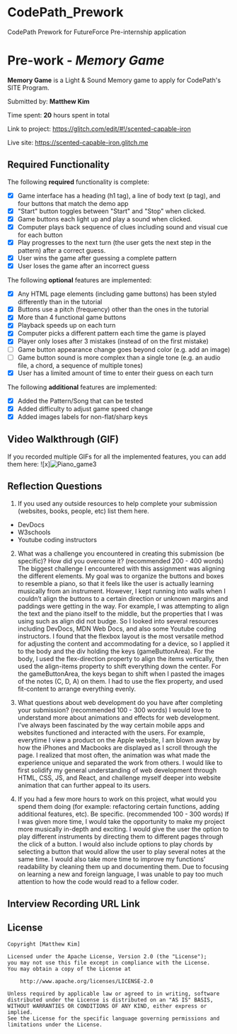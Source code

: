# CodePath_Prework
CodePath Prework for FutureForce Pre-internship application

# Pre-work - *Memory Game*

**Memory Game** is a Light & Sound Memory game to apply for CodePath's SITE Program. 

Submitted by: **Matthew Kim**

Time spent: **20** hours spent in total

Link to project: https://glitch.com/edit/#!/scented-capable-iron

Live site: https://scented-capable-iron.glitch.me

## Required Functionality

The following **required** functionality is complete:

* [x] Game interface has a heading (h1 tag), a line of body text (p tag), and four buttons that match the demo app
* [x] "Start" button toggles between "Start" and "Stop" when clicked. 
* [x] Game buttons each light up and play a sound when clicked. 
* [x] Computer plays back sequence of clues including sound and visual cue for each button
* [x] Play progresses to the next turn (the user gets the next step in the pattern) after a correct guess. 
* [x] User wins the game after guessing a complete pattern
* [x] User loses the game after an incorrect guess

The following **optional** features are implemented:

* [x] Any HTML page elements (including game buttons) has been styled differently than in the tutorial
* [x] Buttons use a pitch (frequency) other than the ones in the tutorial
* [x] More than 4 functional game buttons
* [x] Playback speeds up on each turn
* [x] Computer picks a different pattern each time the game is played
* [x] Player only loses after 3 mistakes (instead of on the first mistake)
* [ ] Game button appearance change goes beyond color (e.g. add an image)
* [ ] Game button sound is more complex than a single tone (e.g. an audio file, a chord, a sequence of multiple tones)
* [x] User has a limited amount of time to enter their guess on each turn

The following **additional** features are implemented:

- [x] Added the Pattern/Song that can be tested
- [x] Added difficulty to adjust game speed change
- [x] Added images labels for non-flat/sharp keys 

## Video Walkthrough (GIF)

If you recorded multiple GIFs for all the implemented features, you can add them here:
![x]![Piano_game3](https://user-images.githubusercontent.com/81335503/164590643-e98861a9-2bc1-4320-8549-b8649fbbe07e.gif)


## Reflection Questions
1. If you used any outside resources to help complete your submission (websites, books, people, etc) list them here. 
-   DevDocs
-   W3schools
-   Youtube coding instructors

2. What was a challenge you encountered in creating this submission (be specific)? How did you overcome it? (recommended 200 - 400 words) 
The biggest challenge I encountered with this assignment was aligning the different elements. My goal was to organize the buttons and boxes to resemble a piano, so that it feels like the user is actually learning musically from an instrument. However, I kept running into walls when I couldn’t align the buttons to a certain direction or unknown margins and paddings were getting in the way. For example, I was attempting to align the text and the piano itself to the middle, but the properties that I was using such as align did not budge. So I looked into several resources including DevDocs, MDN Web Docs, and also some Youtube coding instructors. I found that the flexbox layout is the most versatile method for adjusting the content and accommodating for a device, so I applied it to the body and the div holding the keys (gameButtonArea). For the body, I used the flex-direction property to align the items vertically, then used the align-items property to shift everything down the center. For the gameButtonArea, the keys began to shift when I pasted the images of the notes (C, D, A) on them. I had to use the flex property, and used fit-content to arrange everything evenly.

3. What questions about web development do you have after completing your submission? (recommended 100 - 300 words) 
I would love to understand more about animations and effects for web development. I’ve always been fascinated by the way certain mobile apps and websites functioned and interacted with the users. For example, everytime I view a product on the Apple website, I am blown away by how the iPhones and Macbooks are displayed as I scroll through the page. I realized that most often, the animation was what made the experience unique and separated the work from others. I would like to first solidify my general understanding of web development through HTML, CSS, JS, and React, and challenge myself deeper into website animation that can further appeal to its users.

4. If you had a few more hours to work on this project, what would you spend them doing (for example: refactoring certain functions, adding additional features, etc). Be specific. (recommended 100 - 300 words) 
If I was given more time, I would take the opportunity to make my project more musically in-depth and exciting. I would give the user the option to play different instruments by directing them to different pages through the click of a button. I would also include options to play chords by selecting a button that would allow the user to play several notes at the same time. I would also take more time to improve my functions’ readability by cleaning them up and documenting them. Due to focusing on learning a new and foreign language, I was unable to pay too much attention to how the code would read to a fellow coder.



## Interview Recording URL Link
[My 5-minute Interview Recording]: 
https://drive.google.com/file/d/1MQiWXXF7Ouzruer2vLAFxhQTg_k7tiYb/view?usp=sharing



## License

    Copyright [Matthew Kim]

    Licensed under the Apache License, Version 2.0 (the "License");
    you may not use this file except in compliance with the License.
    You may obtain a copy of the License at

        http://www.apache.org/licenses/LICENSE-2.0

    Unless required by applicable law or agreed to in writing, software
    distributed under the License is distributed on an "AS IS" BASIS,
    WITHOUT WARRANTIES OR CONDITIONS OF ANY KIND, either express or implied.
    See the License for the specific language governing permissions and
    limitations under the License.
